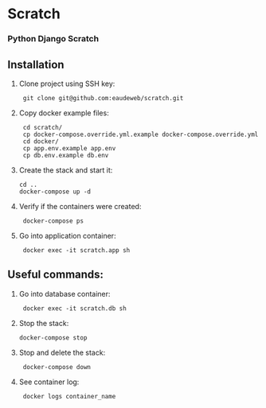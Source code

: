 # Scratch

### Python Django Scratch 

## Installation 

1. Clone project using SSH key:

        git clone git@github.com:eaudeweb/scratch.git
        
2. Copy docker example files:

        cd scratch/
        cp docker-compose.override.yml.example docker-compose.override.yml
        cd docker/
        cp app.env.example app.env
        cp db.env.example db.env
        
 3. Create the stack and start it:
 
        cd ..
        docker-compose up -d
        
4. Verify if the containers were created:

        docker-compose ps
        
5. Go into application container:
        
        docker exec -it scratch.app sh
        


## Useful commands:

1. Go into database container:

        docker exec -it scratch.db sh
        
2.  Stop the stack:

        docker-compose stop
        
3. Stop and delete the stack:
    
        docker-compose down
        
4. See container log:

        docker logs container_name
